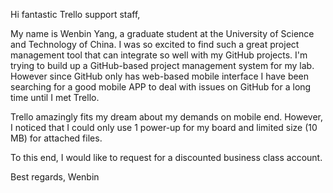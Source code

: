 Hi fantastic Trello support staff,

My name is Wenbin Yang, a graduate student at the University of Science and Technology of China.
I was so excited to find such a great project management tool that can integrate so well with my GitHub projects. I'm trying to build up a GitHub-based project management system for my lab. However since GitHub only has web-based mobile interface I have been searching for a good mobile APP to deal with issues on GitHub for a long time until I met Trello.

Trello amazingly fits my dream about my demands on mobile end. However, I noticed that I could only use 1 power-up for my board and limited size (10 MB) for attached files. 

To this end, I would like to request for a discounted business class account.

Best regards,
Wenbin
